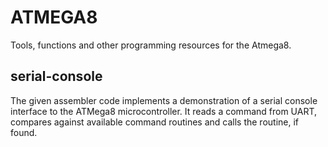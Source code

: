 # ATMEGA8
Tools, functions and other programming resources for the Atmega8.

## serial-console
The given assembler code implements a demonstration of a serial console interface to the ATMega8 microcontroller.
It reads a command from UART, compares against available command routines and calls the routine, if found.
